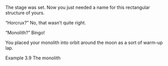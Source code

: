 <p class="main-text small-text">
    The stage was set. Now you just needed a name for this rectangular structure of yours.
</p>
<p class="main-text small-text">
    “Horcrux?” No, that wasn’t quite right.
</p>
<p class="main-text small-text">
    “Monolith?” Bingo!
</p>
<p class="main-text small-text">
    You placed your monolith into orbit around the moon as a sort of warm-up lap.
</p>
<p class="main-text small-text">Example 3.9 The monolith</p>
<script type="text/p5" data-autoplay src="/sketches/chapter-3/monolith.js"></script>